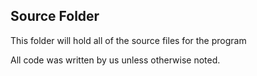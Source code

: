 ## Source Folder

This folder will hold all of the source files for the program 

All code was written by us unless otherwise noted.